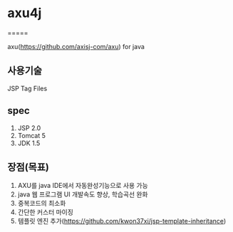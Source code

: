 # axu4j
=====

axu(https://github.com/axisj-com/axu) for java


## 사용기술
JSP Tag Files

## spec
1. JSP 2.0
2. Tomcat 5
3. JDK 1.5

## 장점(목표)
1. AXU를 java IDE에서 자동완성기능으로 사용 가능
2. java 웹 프로그램 UI 개발속도 향상, 학습곡선 완화
3. 중복코드의 최소화
4. 간단한 커스터 마이징
5. 템플릿 엔진 추가(https://github.com/kwon37xi/jsp-template-inheritance)
